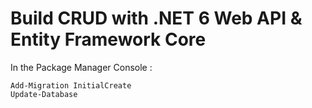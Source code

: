 # Build CRUD with .NET 6 Web API & Entity Framework Core

In the Package Manager Console :
```
Add-Migration InitialCreate
Update-Database
```